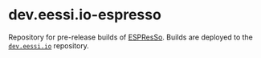 # dev.eessi.io-espresso

Repository for pre-release builds of [ESPResSo](https://github.com/espressomd/espresso).
Builds are deployed to the [`dev.eessi.io`](https://www.eessi.io/docs/repositories/dev.eessi.io/) repository.
